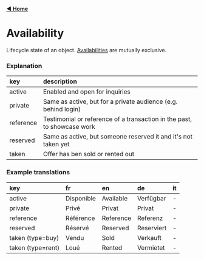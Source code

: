 [**◀ Home**](./)

# Availability

Lifecycle state of an object. [Availabilities](https://swissrets.ch/docs/noNamespace/element/export.properties.property.availability.html) are mutually exclusive.

### Explanation

key | description
:--- | :---
active | Enabled and open for inquiries
private | Same as active, but for a private audience (e.g. behind login)
reference | Testimonial or reference of a transaction in the past, to showcase work
reserved | Same as active, but someone reserved it and it's not taken yet
taken | Offer has ben sold or rented out

### Example translations

key | fr | en | de | it
:--- | :--- | :--- | :--- | :---
active | Disponible | Available | Verfügbar | -
private | Privé | Privat | Privat | -
reference | Référence | Reference | Referenz | -
reserved | Réservé | Reserved | Reserviert | -
taken (type=buy) | Vendu | Sold | Verkauft | -
taken (type=rent) | Loué | Rented | Vermietet | -

<!-- TODO: add italian -->
